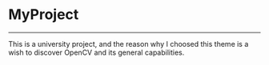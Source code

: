 # MyProject
---
This is a university project, and the reason why I choosed this theme is a wish to discover OpenCV and its general capabilities.
